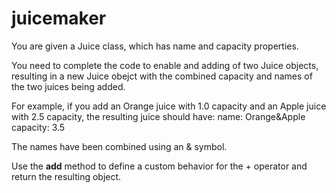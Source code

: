 # juicemaker

You are given a Juice class, which has name and capacity properties.

You need to complete the code to enable and adding of two Juice objects,
resulting in a new Juice obejct with the combined capacity and names of the two juices being added.

For example, if you add an Orange juice with 1.0 capacity and an Apple juice with 2.5 capacity,
the resulting juice should have:
name: Orange&Apple
capacity: 3.5

The names have been combined using an & symbol.

Use the __add__ method to define a custom behavior for the + operator 
and return the resulting object.
